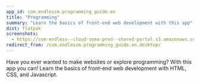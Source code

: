 ```yaml
---
app_id: com.endlessm.programming_guide.en
title: "Programming"
summary: "Learn the basics of front-end web development with this app"
dist: flatpak
screenshots:
  - https://com-endless--cloud-soma-prod--shared-portal.s3.amazonaws.com/apps.353.screenshots.8f47eb4d-bf6d-4324-816c-9f8530f8ec04_202001172019134545.png
redirect_from: /com.endlessm.programming_guide.en.desktop/
---
```


<p>Have you ever wanted to make websites or explore programming? With this app you can! Learn the basics of front-end web development with HTML, CSS, and Javascript.</p>
